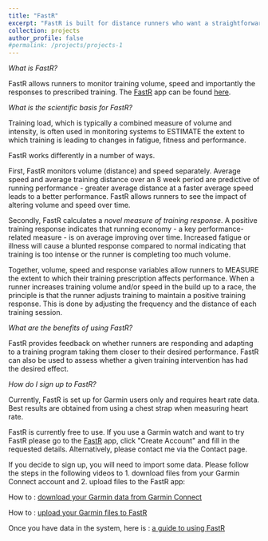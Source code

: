 ```yaml
---
title: "FastR"
excerpt: "FastR is built for distance runners who want a straightforward way to monitor training responses, volume and speed <br/><img src='/images/fastr11.png'>"
collection: projects
author_profile: false
#permalink: /projects/projects-1
---
```




*What is FastR?*  

FastR allows runners to monitor training volume, speed and importantly the responses to prescribed training. The <a href="https://fastr.shinyapps.io/coach/" target="_blank">FastR</a> app can be found <a href="https://fastr.shinyapps.io/coach/" target="_blank">here</a>.
<br>

*What is the scientific basis for FastR?*  

Training load, which is typically a combined measure of volume and intensity, is often used in monitoring systems to ESTIMATE the extent to which training is leading to changes in fatigue, fitness and performance.

FastR works differently in a number of ways.

First, FastR monitors volume (distance) and speed separately. Average speed and average training distance over an 8 week period are predictive of running performance - greater average distance at a faster average speed leads to a better performance. FastR allows runners to see the impact of altering volume and speed over time.

Secondly, FastR calculates a *novel measure of training response*. A positive training response indicates that running economy - a key performance-related measure - is on average improving over time. Increased fatigue or illness will cause a blunted response compared to normal indicating that training is too intense or the runner is completing too much volume. 

Together, volume, speed and response variables allow runners to MEASURE the extent to which their training prescription affects performance. When a runner increases training volume and/or speed in the build up to a race, the principle is that the runner adjusts training to maintain a positive training response. This is done by adjusting the frequency and the distance of each training session. 

*What are the benefits of using FastR?*  

FastR provides feedback on whether runners are responding and adapting to a training program taking them closer to their desired performance. FastR can also be used to assess whether a given training intervention has had the desired effect.


*How do I sign up to FastR?*  

Currently, FastR is set up for Garmin users only and requires heart rate data. Best results are obtained from using a chest strap when measuring heart rate.

FastR is currently free to use. If you use a Garmin watch and want to try FastR please go to the <a href="https://fastr.shinyapps.io/coach/" target="_blank">FastR</a> app, click "Create Account" and fill in the requested details. Alternatively, please contact me via the Contact page.

If you decide to sign up, you will need to import some data. Please follow the steps in the following videos to 1. download files from your Garmin Connect account and 2. upload files to the FastR app: 

How to : <a href="https://www.youtube.com/watch?v=dE7UKf_4tb8">download your Garmin data from Garmin Connect</a>

How to : <a href="https://www.youtube.com/watch?v=Fm1nb5ee190">upload your Garmin files to FastR</a>

Once you have data in the system, here is : <a href="/files/RunSpeedCoach.pdf">a guide to using FastR</a>
